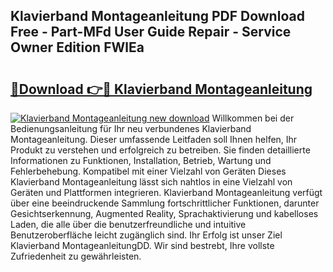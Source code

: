 ## Klavierband Montageanleitung PDF Download Free - Part-MFd User Guide Repair - Service Owner Edition FWlEa

# <h2><a href="http://df70up.blite.top/?on=Klavierband+Montageanleitung">🔗Download 👉🔴 Klavierband Montageanleitung</a></h2>

[![Klavierband Montageanleitung new download](https://i.imgur.com/lujVjoI.png)](http://df70up.blite.top/?on=Klavierband+Montageanleitung)
Willkommen bei der Bedienungsanleitung für Ihr neu verbundenes Klavierband Montageanleitung. Dieser umfassende Leitfaden soll Ihnen helfen, Ihr Produkt zu verstehen und erfolgreich zu betreiben. Sie finden detaillierte Informationen zu Funktionen, Installation, Betrieb, Wartung und Fehlerbehebung. Kompatibel mit einer Vielzahl von Geräten Dieses Klavierband Montageanleitung lässt sich nahtlos in eine Vielzahl von Geräten und Plattformen integrieren. Klavierband Montageanleitung verfügt über eine beeindruckende Sammlung fortschrittlicher Funktionen, darunter Gesichtserkennung, Augmented Reality, Sprachaktivierung und kabelloses Laden, die alle über die benutzerfreundliche und intuitive Benutzeroberfläche leicht zugänglich sind. Ihr Erfolg ist unser Ziel Klavierband MontageanleitungDD. Wir sind bestrebt, Ihre vollste Zufriedenheit zu gewährleisten.
